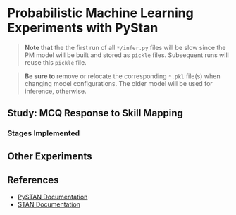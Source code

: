 # Probabilistic Machine Learning Experiments with PyStan

> **Note that** the the first run of all `*/infer.py` files will be slow since the PM model will be built and stored as `pickle` files. Subsequent runs will reuse this `pickle` file.

> **Be sure to** remove or relocate the corresponding `*.pkl` file(s) when changing model configurations. The older model will be used for inference, otherwise.

## Study: MCQ Response to Skill Mapping

### Stages Implemented

## Other Experiments

## References

- [PySTAN Documentation](https://pystan.readthedocs.io/en/latest/)
- [STAN Documentation](https://mc-stan.org/users/documentation/)

